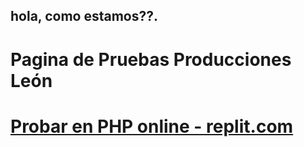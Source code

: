 <h2>hola, como estamos??.<h2>
  <h1>Pagina de Pruebas Producciones León<h1>
<a href="https://replit.com">Probar en PHP online - replit.com</a>

